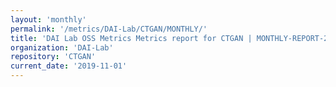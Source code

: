 ```yaml
---
layout: 'monthly'
permalink: '/metrics/DAI-Lab/CTGAN/MONTHLY/'
title: 'DAI Lab OSS Metrics Metrics report for CTGAN | MONTHLY-REPORT-2019-11-01'
organization: 'DAI-Lab'
repository: 'CTGAN'
current_date: '2019-11-01'
---
```

